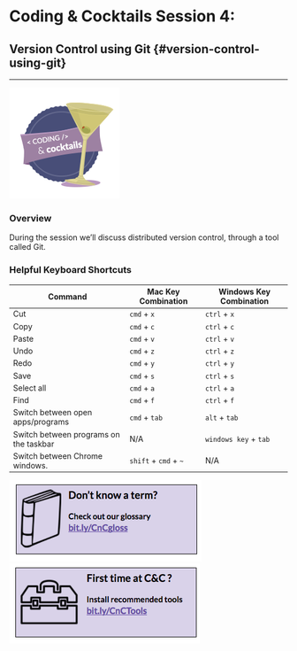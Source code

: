 # Coding & Cocktails Session 4:
## Version Control using Git {#version-control-using-git}
<hr>

**![Coding and Cocktails Badge](assets/codingcocktailsbadge-200.png)**

### Overview

During the session we’ll discuss distributed version control, through a tool called Git. 

### Helpful Keyboard Shortcuts
|Command|Mac Key Combination|Windows Key Combination|
|--|--|--|
|Cut|`cmd` + `x`|`ctrl` + `x`|
|Copy|`cmd` + `c`|`ctrl` + `c`|
|Paste|`cmd` + `v`|`ctrl` + `v`|
|Undo|`cmd` + `z`|`ctrl` + `z`|
|Redo|`cmd` + `y`|`ctrl` + `y`|
|Save|`cmd` + `s`|`ctrl` + `s`|
|Select all|`cmd` + `a`|`ctrl` + `a`|
|Find|`cmd` + `f`|`ctrl` + `f`|
|Switch between open apps/programs |`cmd` + `tab`|`alt` + `tab`|
|Switch between programs on the taskbar| N/A | `windows key` + `tab`|
|Switch between Chrome windows. |`shift` + `cmd` + `~`| N/A |

[![](images/glossary.png)](http://bit.ly/CnCgloss)
[![](images/tools.png)](http://bit.ly/CnCTools)









